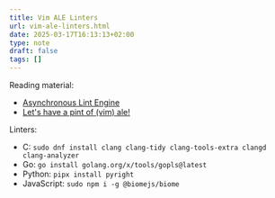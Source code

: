 ```yaml
---
title: Vim ALE Linters
url: vim-ale-linters.html
date: 2025-03-17T16:13:13+02:00
type: note
draft: false
tags: []
---
```


Reading material:

- [Asynchronous Lint Engine](https://github.com/dense-analysis/ale/blob/master/doc/ale.txt)
- [Let's have a pint of (vim) ale!](https://dmerej.info/blog/post/lets-have-a-pint-of-vim-ale/)

Linters:

 - C: `sudo dnf install clang clang-tidy clang-tools-extra clangd clang-analyzer`
 - Go: `go install golang.org/x/tools/gopls@latest`
 - Python: `pipx install pyright`
 - JavaScript: `sudo npm i -g @biomejs/biome`
